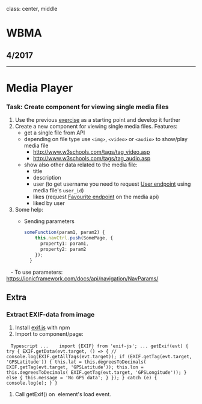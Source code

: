 class: center, middle

# WBMA

## 4/2017

---

# Media Player

### Task: Create component for viewing single media files

1. Use the previous [exercise](w3-upload.md) as a starting point and develop it further
1. Create a new component for viewing single media files. Features:
    - get a single file from API
    - depending on file type use `<img>`, `<video>` or `<audio>` to show/play media file
        - <http://www.w3schools.com/tags/tag_video.asp>
        - <http://www.w3schools.com/tags/tag_audio.asp>  
    - show also other data related to the media file:
        - title
        - description
        - user (to get username you need to request [User endpoint](http://media.mw.metropolia.fi/wbma/docs/#api-User-GetUser) using media file's `user_id`)
        - likes (request [Favourite endpoint](http://media.mw.metropolia.fi/wbma/docs/#api-Favourite) on the media api)
        - liked by user
1. Some help:
    - Sending parameters
    
        ```TypeScript
        someFunction(param1, param2) {
            this.navCtrl.push(SomePage, {
              property1: param1,
              property2: param2
            });
          }
        ```
    - To use parameters: https://ionicframework.com/docs/api/navigation/NavParams/
    
## Extra 

### Extract EXIF-data from image
1. Install [exif.js](https://github.com/exif-js/exif-js) with npm
1. Import to component/page: 

    ```Typescript
    ...
    import {EXIF} from 'exif-js';
    ...
    getExif(evt) {
        try {
          EXIF.getData(evt.target, () => {
            // console.log(EXIF.getAllTags(evt.target));
            if (EXIF.getTag(evt.target, 'GPSLatitude')) {
              this.lat = this.degreesToDecimals(
                  EXIF.getTag(evt.target, 'GPSLatitude'));
              this.lon = this.degreesToDecimals(
                  EXIF.getTag(evt.target, 'GPSLongitude'));
            } else {
              this.message = 'No GPS data';
            }
          });
        } catch (e) {
          console.log(e);
        }
  }
    ```
1. Call getExif() on <img> element's load event.
